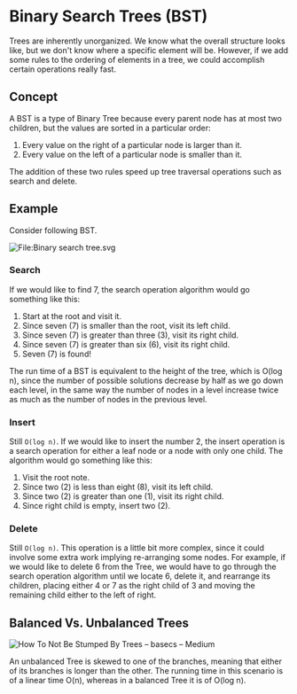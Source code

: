 # Binary Search Trees (BST)

Trees are inherently unorganized. We know what the overall structure looks like, but we don't know where a specific element will be. However, if we add some rules to the ordering of elements in a tree, we could accomplish certain operations really fast. 

## Concept

A BST is a type of Binary Tree because every parent node has at most two children, but the values are sorted in a particular order:

1. Every value on the right of a particular node is larger than it.
2. Every value on the left of a particular node is smaller than it.

The addition of these two rules speed up tree traversal operations such as search and delete.

## Example 

Consider following BST.

![File:Binary search tree.svg](https://upload.wikimedia.org/wikipedia/commons/thumb/d/da/Binary_search_tree.svg/300px-Binary_search_tree.svg.png)



### Search 

If we would like to find 7, the search operation algorithm would go something like this:

1. Start at the root and visit it.
2. Since seven (7) is smaller than the root, visit its left child.
3. Since seven (7) is greater than three (3), visit its right child.
4. Since seven (7) is greater than six (6), visit its right child.
5. Seven (7) is found!

The run time of a BST is equivalent to the height of the tree, which is O(log n), since the number of possible solutions decrease by half as we go down each level, in the same way the number of nodes in a level increase twice as much as the number of nodes in the previous level.

###  Insert

Still `O(log n)`. If we would like to insert the number 2, the insert operation is a search operation for either a leaf node or a node with only one child. The algorithm would go something like this:

1. Visit the root note.
2. Since two (2) is less than eight (8), visit its left child.
3. Since two (2) is greater than one (1), visit its right child.
4. Since right child is empty, insert two (2).

### Delete 

Still `O(log n)`. This operation is a little bit more complex, since it could involve some extra work implying re-arranging some nodes. For example, if we would like to delete 6 from the Tree, we would have to go through the search operation algorithm until we locate 6, delete it, and rearrange its children, placing either 4 or 7 as the right child of 3 and moving the remaining child either to the left of right.

## Balanced Vs. Unbalanced Trees

![How To Not Be Stumped By Trees – basecs – Medium](https://proxy.duckduckgo.com/iu/?u=https%3A%2F%2Fcdn-images-1.medium.com%2Fmax%2F1600%2F1*zkYif_uQsOS80Zx7L0K9pg.jpeg&f=1)

An unbalanced Tree is skewed to one of the branches, meaning that either of its branches is longer than the other. The running time in this scenario is of a linear time O(n), whereas in a balanced Tree it is of O(log n).

